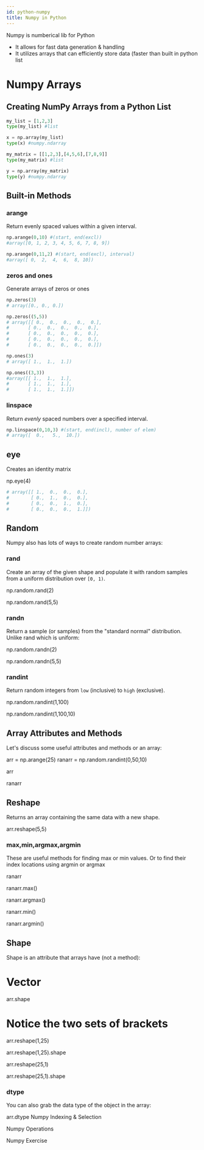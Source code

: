 ```yaml
---
id: python-numpy
title: Numpy in Python
---
```


Numpy is numberical lib for Python 
- It allows for fast data generation & handling
- It utilizes arrays that can efficiently store data (faster than built in python list

# Numpy Arrays

## Creating NumPy Arrays from a Python List
```py
my_list = [1,2,3]
type(my_list) #list 

x = np.array(my_list)
type(x) #numpy.ndarray

my_matrix = [[1,2,3],[4,5,6],[7,8,9]]
type(my_matrix) #list

y = np.array(my_matrix)
type(y) #numpy.ndarray
```

## Built-in Methods
### arange
Return evenly spaced values within a given interval.
```py
np.arange(0,10) #(start, end(excl))
#array([0, 1, 2, 3, 4, 5, 6, 7, 8, 9])

np.arange(0,11,2) #(start, end(excl), interval)
#array([ 0,  2,  4,  6,  8, 10])
```
### zeros and ones
Generate arrays of zeros or ones
```py
np.zeros(3)
# array([0., 0., 0.])

np.zeros((5,5))
# array([[ 0.,  0.,  0.,  0.,  0.],
#       [ 0.,  0.,  0.,  0.,  0.],
#       [ 0.,  0.,  0.,  0.,  0.],
#       [ 0.,  0.,  0.,  0.,  0.],
#       [ 0.,  0.,  0.,  0.,  0.]])

np.ones(3)
# array([ 1.,  1.,  1.])

np.ones((3,3))
#array([[ 1.,  1.,  1.],
#       [ 1.,  1.,  1.],
#       [ 1.,  1.,  1.]])
```
### linspace
Return *evenly* spaced numbers over a specified interval.

```py
np.linspace(0,10,3) #(start, end(incl), number of elem)
# array([  0.,   5.,  10.])
```
## eye

Creates an identity matrix

np.eye(4)
```py
# array([[ 1.,  0.,  0.,  0.],
#        [ 0.,  1.,  0.,  0.],
#        [ 0.,  0.,  1.,  0.],
#        [ 0.,  0.,  0.,  1.]])
```

## Random 

Numpy also has lots of ways to create random number arrays:

### rand
Create an array of the given shape and populate it with
random samples from a uniform distribution
over ``[0, 1)``.

np.random.rand(2)

np.random.rand(5,5)

### randn

Return a sample (or samples) from the "standard normal" distribution. Unlike rand which is uniform:

np.random.randn(2)

np.random.randn(5,5)

### randint
Return random integers from `low` (inclusive) to `high` (exclusive).

np.random.randint(1,100)

np.random.randint(1,100,10)

## Array Attributes and Methods

Let's discuss some useful attributes and methods or an array:

arr = np.arange(25)
ranarr = np.random.randint(0,50,10)

arr

ranarr

## Reshape
Returns an array containing the same data with a new shape.

arr.reshape(5,5)

### max,min,argmax,argmin

These are useful methods for finding max or min values. Or to find their index locations using argmin or argmax

ranarr

ranarr.max()

ranarr.argmax()

ranarr.min()

ranarr.argmin()

## Shape

Shape is an attribute that arrays have (not a method):

# Vector
arr.shape

# Notice the two sets of brackets
arr.reshape(1,25)

arr.reshape(1,25).shape

arr.reshape(25,1)

arr.reshape(25,1).shape

### dtype

You can also grab the data type of the object in the array:

arr.dtype
Numpy Indexing & Selection

Numpy Operations

Numpy Exercise
